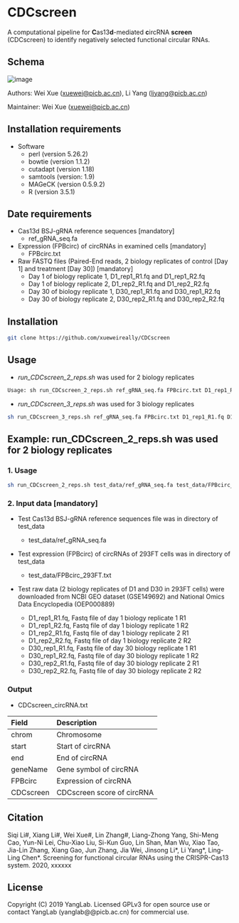 # CDCscreen
A computational pipeline for **C**as13**d**-mediated **c**ircRNA **screen** (CDCscreen) to identify negatively selected functional circular RNAs.


## Schema
![image](https://github.com/xueweireally/CDCscreen/blob/master/doc/CDCscreen_pipeline.jpg)

Authors: Wei Xue (xuewei@picb.ac.cn), Li Yang (liyang@picb.ac.cn)

Maintainer: Wei Xue (xuewei@picb.ac.cn)

## Installation requirements
* Software
    - perl (version 5.26.2)
    - bowtie (version 1.1.2)
    - cutadapt (version 1.18)
    - samtools (version: 1.9)
    - MAGeCK (version 0.5.9.2)
    - R (version 3.5.1)

## Date requirements
* Cas13d BSJ-gRNA reference sequences [mandatory]
    - ref_gRNA_seq.fa
* Expression (FPBcirc) of circRNAs in examined cells [mandatory]
    - FPBcirc.txt
* Raw FASTQ files (Paired-End reads, 2 biology replicates of control [Day 1] and treatment [Day 30]) [mandatory]
    - Day 1 of biology replicate 1, D1_rep1_R1.fq and D1_rep1_R2.fq
    - Day 1 of biology replicate 2, D1_rep2_R1.fq and D1_rep2_R2.fq
    - Day 30 of biology replicate 1, D30_rep1_R1.fq and D30_rep1_R2.fq
    - Day 30 of biology replicate 2, D30_rep2_R1.fq and D30_rep2_R2.fq

## Installation
```bash
git clone https://github.com/xueweireally/CDCscreen
```

## Usage
* *run_CDCscreen_2_reps.sh* was used for 2 biology replicates
```bash
Usage: sh run_CDCscreen_2_reps.sh ref_gRNA_seq.fa FPBcirc.txt D1_rep1_R1.fq D1_rep1_R2.fq D1_rep2_R1.fq D1_rep2_R2.fq D30_rep1_R1.fq D30_rep1_R2.fq D30_rep2_R1.fq D30_rep2_R2.fq
```

* *run_CDCscreen_3_reps.sh* was used for 3 biology replicates
```bash
sh run_CDCscreen_3_reps.sh ref_gRNA_seq.fa FPBcirc.txt D1_rep1_R1.fq D1_rep1_R2.fq D1_rep2_R1.fq D1_rep2_R2.fq D1_rep3_R1.fq D1_rep3_R2.fq D30_rep1_R1.fq D30_rep1_R2.fq D30_rep2_R1.fq D30_rep2_R2.fq D30_rep3_R1.fq D30_rep3_R2.fq
```

## Example: run_CDCscreen_2_reps.sh was used for 2 biology replicates

### 1. Usage
```bash
sh run_CDCscreen_2_reps.sh test_data/ref_gRNA_seq.fa test_data/FPBcirc_293FT.txt D1_rep1_R1.fq D1_rep1_R2.fq D1_rep2_R1.fq D1_rep2_R2.fq D30_rep1_R1.fq D30_rep1_R2.fq D30_rep2_R1.fq D30_rep2_R2.fq
```

### 2. Input data [mandatory]
* Test Cas13d BSJ-gRNA reference sequences file was in directory of test_data
    - test_data/ref_gRNA_seq.fa

* Test expression (FPBcirc) of circRNAs of 293FT cells was in directory of test_data
    - test_data/FPBcirc_293FT.txt

* Test raw data (2 biology replicates of D1 and D30 in 293FT cells) were downloaded from NCBI GEO dataset (GSE149692) and National Omics Data Encyclopedia (OEP000889)
    - D1_rep1_R1.fq, Fastq file of day 1 biology replicate 1 R1
    - D1_rep1_R2.fq, Fastq file of day 1 biology replicate 1 R2
    - D1_rep2_R1.fq, Fastq file of day 1 biology replicate 2 R1
    - D1_rep2_R2.fq, Fastq file of day 1 biology replicate 2 R2
    - D30_rep1_R1.fq, Fastq file of day 30 biology replicate 1 R1
    - D30_rep1_R2.fq, Fastq file of day 30 biology replicate 1 R2
    - D30_rep2_R1.fq, Fastq file of day 30 biology replicate 2 R1
    - D30_rep2_R2.fq, Fastq file of day 30 biology replicate 2 R2

### Output
* CDCscreen_circRNA.txt

| Field       | Description                      |
| :---------- | :--------------------------------|
| chrom       | Chromosome                       |
| start       | Start of circRNA                 |
| end         | End of circRNA                   |
| geneName    | Gene symbol of circRNA           |
| FPBcirc     | Expression of circRNA            |
| CDCscreen   | CDCscreen score of circRNA       |


## Citation
Siqi Li#, Xiang Li#, Wei Xue#, Lin Zhang#, Liang-Zhong Yang, Shi-Meng Cao, Yun-Ni Lei, Chu-Xiao Liu, Si-Kun Guo, Lin Shan, Man Wu, Xiao Tao, Jia-Lin Zhang, Xiang Gao, Jun Zhang, Jia Wei, Jinsong Li\*, Li Yang\*, Ling-Ling Chen\*. Screening for functional circular RNAs using the CRISPR-Cas13 system. 2020, xxxxxx


## License
Copyright (C) 2019 YangLab. Licensed GPLv3 for open source use or contact YangLab (yanglab@@picb.ac.cn) for commercial use.
